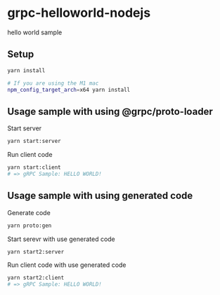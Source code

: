 # grpc-helloworld-nodejs

hello world sample

## Setup

```sh
yarn install

# If you are using the M1 mac
npm_config_target_arch=x64 yarn install
```

## Usage sample with using @grpc/proto-loader

Start server

```sh
yarn start:server
```

Run client code

```sh
yarn start:client
# => gRPC Sample: HELLO WORLD!
```

## Usage sample with using generated code

Generate code

```sh
yarn proto:gen
```

Start serevr with use generated code

```sh
yarn start2:server
```

Run client code with use generated code

```sh
yarn start2:client
# => gRPC Sample: HELLO WORLD!
```
